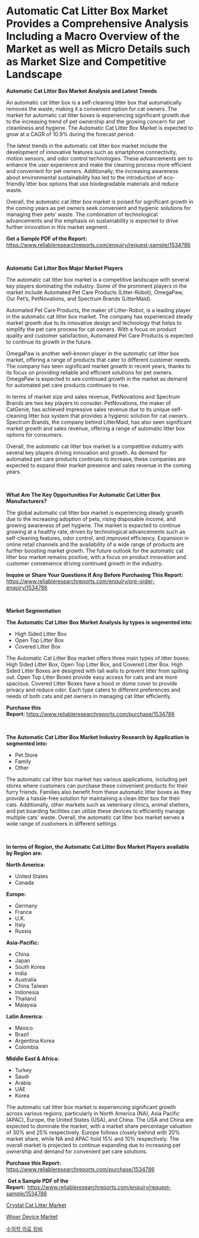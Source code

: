 <p><h1>Automatic Cat Litter Box Market Provides a Comprehensive Analysis Including a Macro Overview of the Market as well as Micro Details such as Market Size and Competitive Landscape</h1></p><p><strong>Automatic Cat Litter Box Market Analysis and Latest Trends</strong></p>
<p><p>An automatic cat litter box is a self-cleaning litter box that automatically removes the waste, making it a convenient option for cat owners. The market for automatic cat litter boxes is experiencing significant growth due to the increasing trend of pet ownership and the growing concern for pet cleanliness and hygiene. The Automatic Cat Litter Box Market is expected to grow at a CAGR of 10.9% during the forecast period.</p><p>The latest trends in the automatic cat litter box market include the development of innovative features such as smartphone connectivity, motion sensors, and odor control technologies. These advancements aim to enhance the user experience and make the cleaning process more efficient and convenient for pet owners. Additionally, the increasing awareness about environmental sustainability has led to the introduction of eco-friendly litter box options that use biodegradable materials and reduce waste.</p><p>Overall, the automatic cat litter box market is poised for significant growth in the coming years as pet owners seek convenient and hygienic solutions for managing their pets' waste. The combination of technological advancements and the emphasis on sustainability is expected to drive further innovation in this market segment.</p></p>
<p><strong>Get a Sample PDF of the Report:&nbsp;</strong> <a href="https://www.reliableresearchreports.com/enquiry/request-sample/1534786">https://www.reliableresearchreports.com/enquiry/request-sample/1534786</a></p>
<p>&nbsp;</p>
<p><strong>Automatic Cat Litter Box Major Market Players</strong></p>
<p><p>The automatic cat litter box market is a competitive landscape with several key players dominating the industry. Some of the prominent players in the market include Automated Pet Care Products (Litter-Robot), OmegaPaw, Our Pet’s, PetNovations, and Spectrum Brands (LitterMaid). </p><p>Automated Pet Care Products, the maker of Litter-Robot, is a leading player in the automatic cat litter box market. The company has experienced steady market growth due to its innovative design and technology that helps to simplify the pet care process for cat owners. With a focus on product quality and customer satisfaction, Automated Pet Care Products is expected to continue its growth in the future.</p><p>OmegaPaw is another well-known player in the automatic cat litter box market, offering a range of products that cater to different customer needs. The company has seen significant market growth in recent years, thanks to its focus on providing reliable and efficient solutions for pet owners. OmegaPaw is expected to see continued growth in the market as demand for automated pet care products continues to rise.</p><p>In terms of market size and sales revenue, PetNovations and Spectrum Brands are two key players to consider. PetNovations, the maker of CatGenie, has achieved impressive sales revenue due to its unique self-cleaning litter box system that provides a hygienic solution for cat owners. Spectrum Brands, the company behind LitterMaid, has also seen significant market growth and sales revenue, offering a range of automatic litter box options for consumers.</p><p>Overall, the automatic cat litter box market is a competitive industry with several key players driving innovation and growth. As demand for automated pet care products continues to increase, these companies are expected to expand their market presence and sales revenue in the coming years.</p></p>
<p>&nbsp;</p>
<p><strong>What Are The Key Opportunities For Automatic Cat Litter Box Manufacturers?</strong></p>
<p><p>The global automatic cat litter box market is experiencing steady growth due to the increasing adoption of pets, rising disposable income, and growing awareness of pet hygiene. The market is expected to continue growing at a healthy rate, driven by technological advancements such as self-cleaning features, odor control, and improved efficiency. Expansion in online retail channels and the availability of a wide range of products are further boosting market growth. The future outlook for the automatic cat litter box market remains positive, with a focus on product innovation and customer convenience driving continued growth in the industry.</p></p>
<p><strong>Inquire or Share Your Questions If Any Before Purchasing This Report:</strong> <a href="https://www.reliableresearchreports.com/enquiry/pre-order-enquiry/1534786">https://www.reliableresearchreports.com/enquiry/pre-order-enquiry/1534786</a></p>
<p>&nbsp;</p>
<p><strong>Market Segmentation</strong></p>
<p><strong>The Automatic Cat Litter Box Market Analysis by types is segmented into:</strong></p>
<p><ul><li>High Sided Litter Box</li><li>Open Top Litter Box</li><li>Covered Litter Box</li></ul></p>
<p><p>The Automatic Cat Litter Box market offers three main types of litter boxes: High Sided Litter Box, Open Top Litter Box, and Covered Litter Box. High Sided Litter Boxes are designed with tall walls to prevent litter from spilling out. Open Top Litter Boxes provide easy access for cats and are more spacious. Covered Litter Boxes have a hood or dome cover to provide privacy and reduce odor. Each type caters to different preferences and needs of both cats and pet owners in managing cat litter efficiently.</p></p>
<p><strong>Purchase this Report:&nbsp;</strong><a href="https://www.reliableresearchreports.com/purchase/1534786">https://www.reliableresearchreports.com/purchase/1534786</a></p>
<p>&nbsp;</p>
<p><strong>The Automatic Cat Litter Box Market Industry Research by Application is segmented into:</strong></p>
<p><ul><li>Pet Store</li><li>Family</li><li>Other</li></ul></p>
<p><p>The automatic cat litter box market has various applications, including pet stores where customers can purchase these convenient products for their furry friends. Families also benefit from these automatic litter boxes as they provide a hassle-free solution for maintaining a clean litter box for their cats. Additionally, other markets such as veterinary clinics, animal shelters, and pet boarding facilities can utilize these devices to efficiently manage multiple cats' waste. Overall, the automatic cat litter box market serves a wide range of customers in different settings.</p></p>
<p>&nbsp;</p>
<p><strong>In terms of Region, the Automatic Cat Litter Box Market Players available by Region are:</strong></p>
<p>
    <p> <strong> North America: </strong>
        <ul>
            <li>United States</li>
            <li>Canada</li>
        </ul>
        </p> 
    <p> <strong> Europe: </strong>
        <ul>
            <li>Germany</li>
            <li>France</li>
            <li>U.K.</li>
            <li>Italy</li>
            <li>Russia</li>
        </ul>
        </p> 
    <p> <strong> Asia-Pacific: </strong>
        <ul>
            <li>China</li>
            <li>Japan</li>
            <li>South Korea</li>
            <li>India</li>
            <li>Australia</li>
            <li>China Taiwan</li>
            <li>Indonesia</li>
            <li>Thailand</li>
            <li>Malaysia</li>
        </ul>
        </p> 
    <p> <strong> Latin America: </strong>
        <ul>
            <li>Mexico</li>
            <li>Brazil</li>
            <li>Argentina Korea</li>
            <li>Colombia</li>
        </ul>
        </p> 
    <p> <strong> Middle East & Africa: </strong>
        <ul>
            <li>Turkey</li>
            <li>Saudi</li>
            <li>Arabia</li>
            <li>UAE</li>
            <li>Korea</li>
        </ul>
    </p>
    </p>
<p><p>The automatic cat litter box market is experiencing significant growth across various regions, particularly in North America (NA), Asia Pacific (APAC), Europe, the United States (USA), and China. The USA and China are expected to dominate the market, with a market share percentage valuation of 30% and 25% respectively. Europe follows closely behind with 20% market share, while NA and APAC hold 15% and 10% respectively. The overall market is projected to continue expanding due to increasing pet ownership and demand for convenient pet care solutions.</p></p>
<p><strong>Purchase this Report: </strong><a href="https://www.reliableresearchreports.com/purchase/1534786">https://www.reliableresearchreports.com/purchase/1534786</a></p>
<p>&nbsp;<strong>Get a Sample PDF of the Report:&nbsp;&nbsp;</strong><a href="https://www.reliableresearchreports.com/enquiry/request-sample/1534786">https://www.reliableresearchreports.com/enquiry/request-sample/1534786</a></p>
<p><strong></strong></p>
<p><p><a href="https://github.com/nicholepatriciadoylenwnrjr0/Market-Research-Report-List-1/blob/main/crystal-cat-litter-market.md">Crystal Cat Litter Market</a></p><p><a href="https://cat-emmental-94b.notion.site/Wiper-Device-Market-Size-Growth-and-Forecast-from-2024-2031-7a358f6d33294f74bf32f7bdf180a2c7">Wiper Device Market</a></p><p><a href="https://medium.com/@sybleferry/%EC%88%98%EC%9D%98%ED%95%99-%EC%9D%98%EB%A3%8C-%EC%9E%A5%EB%B9%84-%EC%8B%9C%EC%9E%A5-%EC%A1%B0%EC%82%AC-%EB%B3%B4%EA%B3%A0%EC%84%9C-2024%EB%85%84%EB%B6%80%ED%84%B0-2031%EB%85%84%EA%B9%8C%EC%A7%80%EC%9D%98-%EC%97%AD%EC%82%AC-%EB%B0%8F-%EC%98%88%EC%B8%A1-3d1d8e2678b2">수의학 의료 장비</a></p></p>